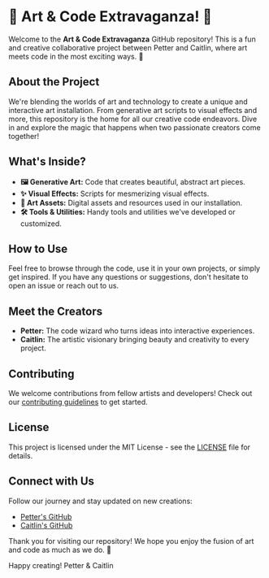 # 🎨 Art & Code Extravaganza! 🎨

Welcome to the **Art & Code Extravaganza** GitHub repository! This is a fun and creative collaborative project between Petter and Caitlin, where art meets code in the most exciting ways. 🌟

## About the Project
We're blending the worlds of art and technology to create a unique and interactive art installation. From generative art scripts to visual effects and more, this repository is the home for all our creative code endeavors. Dive in and explore the magic that happens when two passionate creators come together!

## What's Inside?
- **🖼️ Generative Art:** Code that creates beautiful, abstract art pieces.
- **✨ Visual Effects:** Scripts for mesmerizing visual effects.
- **🎨 Art Assets:** Digital assets and resources used in our installation.
- **🛠️ Tools & Utilities:** Handy tools and utilities we've developed or customized.

## How to Use
Feel free to browse through the code, use it in your own projects, or simply get inspired. If you have any questions or suggestions, don't hesitate to open an issue or reach out to us.

## Meet the Creators
- **Petter:** The code wizard who turns ideas into interactive experiences.
- **Caitlin:** The artistic visionary bringing beauty and creativity to every project.

## Contributing
We welcome contributions from fellow artists and developers! Check out our [contributing guidelines](CONTRIBUTING.md) to get started.

## License
This project is licensed under the MIT License - see the [LICENSE](LICENSE) file for details.

## Connect with Us
Follow our journey and stay updated on new creations:
- [Petter's GitHub](https://github.com/petter)
- [Caitlin's GitHub](https://github.com/caitlin)

Thank you for visiting our repository! We hope you enjoy the fusion of art and code as much as we do. 💖

Happy creating!
Petter & Caitlin
